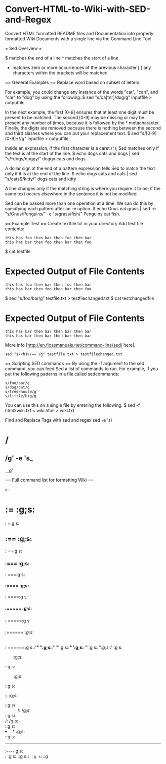 # Convert-HTML-to-Wiki-with-SED-and-Regex
Convert HTML formatted README files and Documentation into properly formatted Wiki Documents with a single line via the Command Line Tool. 

= Sed Overview =

$ matches the end of a line
^ matches the start of a line
* matches zero or more occurrences of the previous character
[ ] any characters within the brackets will be matched

== General Examples ==
Replace word based on subset of letters:

For example, you could change any instance of the words "cat", "can", and "car" to "dog" by using the following:
	 $ sed "s/ca[tnr]/dog/g" inputfile > outputfile

In the next example, the first [0-9] ensures that at least one digit must be present to be matched. The second [0-9] may be missing or may be present any number of times, because it is followed by the * metacharacter. Finally, the digits are removed because there is nothing between the second and third slashes where you can put your replacement text.
 	$ sed "s/[0-9][0-9]*//g" inputfile > outputfile

Inside an expression, if the first character is a caret (^), Sed matches only if the text is at the start of the line.
	$ echo dogs cats and dogs | sed "s/^dogs/doggy/"
	doggy cats and dogs

A dollar sign at the end of a pattern expression tells Sed to match the text only if it is at the end of the line.
	$ echo dogs cats and cats | sed "s/cats$/kitty/"
	dogs cats and kitty

A line changes only if the matching string is where you require it to be; if the same text occurs elsewhere in the sentence it is not be modified.


Sed can be passed more than one operation at a time. We can do this by specifying each pattern after an -e option.
	$ echo Gnus eat grass | sed -e "s/Gnus/Penguins/" -e "s/grass/fish/"
	Penguins eat fish.


== Example Test ==
Create textfile.txt in your directory
Add test file contents:

	this has foo then bar then foo then bar
	this has bar then foo then bar then foo

$ cat testfile
# Expected Output of File Contents
	this has foo then bar then foo then bar
	this has bar then foo then bar then foo

$ sed "s/foo/bar/g" testfile.txt > testfilechanged.txt
$ cat testchangedfile
# Expected Output of File Contents
	this has bar then bar then bar then bar
	this has bar then bar then bar then bar

More info [http://en.flossmanuals.net/command-line/sed/ here].	

	sed "s/<h1>/== /g" testfile.txt > testfilechanged.txt



== Scripting SED commands ==
By using the -f argument to the sed command, you can feed Sed a list of commands to run. For example, if you put the following patterns in a file called sedcommands:

	s/foo/bar/g
	s/dog/cat/g
	s/tree/house/g
	s/little/big/g

You can use this on a single file by entering the following:
	$ sed -f html2wiki.txt < wiki.html > wiki.txt

Find and Replace Tags with sed and regex
sed -e 's/<h1>/<h2>/g' -e 's_</h1>_</h2>_g'	

== Full command list for formatting Wiki ==

s:<h1>:= :g;s:</h1>: =:g
s:<h2>:== :g;s:</h2>: ==:g
s:<h3>:=== :g;s:</h3>: ===:g
s:<h4>:==== :g;s:</h4>: ====:g
s:<h5>:===== :g;s:</h5>: =====:g
s:<h6>:====== :g;s:</h6>: ======:g
s:<strong><em>:''''':g;s:</em></strong>:''''':g
s:<strong>:''':g;s:</strong>:''':g
s:<em>:'':g;s:</em>:'':g
s:<ul>::g;s:</ul>::g
s:<ol>::g;s:</ol>::g
s:<dl>:; :g;s:</dl>::g
s/<dd>/: /g;s:</dd>::g
s/<dt>/: /g;s:</dt>::g
s:<li>:* :g;s:</li>::g
s:<hr>:----:g
s:<br>: :g
s:	::g
s:<code>:    :g
s:</code>::g


